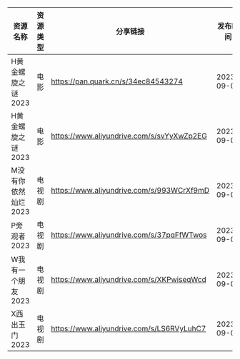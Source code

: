 | 资源名称         | 资源类型 | 分享链接                                      | 发布时间       |
| ------------ | ---- | ----------------------------------------- | ---------- |
| H黄金螺旋之谜2023  | 电影   | https://pan.quark.cn/s/34ec84543274       | 2023-09-09 |
| H黄金螺旋之谜2023  | 电影   | https://www.aliyundrive.com/s/svYyXwZp2EG | 2023-09-09 |
| M没有你依然灿烂2023 | 电视剧  | https://www.aliyundrive.com/s/993WCrXf9mD | 2023-09-09 |
| P旁观者2023     | 电视剧  | https://www.aliyundrive.com/s/37pqFfWTwos | 2023-09-09 |
| W我有一个朋友2023  | 电视剧  | https://www.aliyundrive.com/s/XKPwiseqWcd | 2023-09-09 |
| X西出玉门2023    | 电视剧  | https://www.aliyundrive.com/s/LS6RVyLuhC7 | 2023-09-09 |
